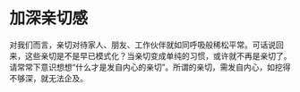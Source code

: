 # 加深亲切感

对我们而言，亲切对待家人、朋友、工作伙伴就如同呼吸般稀松平常。可话说回来，这些亲切是不是早已模式化？当亲切变成单纯的习惯，或许就不再是亲切了。请常常下意识想想“什么才是发自内心的亲切”。所谓的亲切，需发自内心，如挖得不够深，就无法企及。
